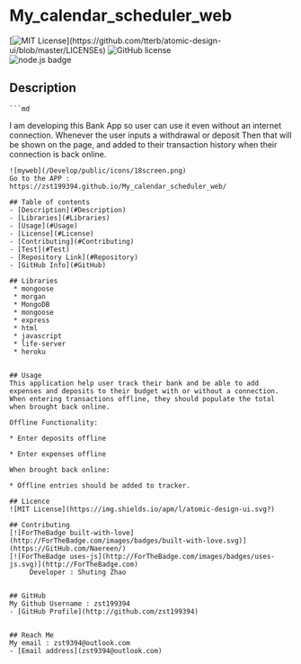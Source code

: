 
  # **My_calendar_scheduler_web**

  [![MIT License](https://img.shields.io/apm/l/atomic-design-ui.svg?)](https://github.com/tterb/atomic-design-ui/blob/master/LICENSEs) ![GitHub license](https://img.shields.io/badge/Made%20by-%40zst199394-orange)    
  ![node.js badge](https://img.shields.io/badge/node.js%20-%2343853D.svg?&style=for-the-badge&logo=node.js&logoColor=white)    
  

  ## Description
    ```md
  I am developing this Bank App so user can use it even without an internet connection.
  Whenever the user inputs a withdrawal or deposit
  Then that will be shown on the page, and added to their transaction history when their connection is back online.
  ```
 ![myweb](/Develop/public/icons/18screen.png) 
  Go to the APP :     https://zst199394.github.io/My_calendar_scheduler_web/

  ## Table of contents
  - [Description](#Description)
  - [Libraries](#Libraries)
  - [Usage](#Usage)
  - [License](#License)
  - [Contributing](#Contributing)
  - [Test](#Test)
  - [Repository Link](#Repository)
  - [GitHub Info](#GitHub) 

  ## Libraries
   * mongoose
   * morgan
   * MongoDB
   * mongoose
   * express
   * html
   * javascript
   * life-server
   * heroku
     

  ## Usage
  This application help user track their bank and be able to add expenses and deposits to their budget with or without a connection. When entering transactions offline, they should populate the total when brought back online.

  Offline Functionality:

  * Enter deposits offline

  * Enter expenses offline

  When brought back online:

  * Offline entries should be added to tracker.

  ## Licence
 ![MIT License](https://img.shields.io/apm/l/atomic-design-ui.svg?) 
  
  ## Contributing
  [![ForTheBadge built-with-love](http://ForTheBadge.com/images/badges/built-with-love.svg)](https://GitHub.com/Naereen/)
  [![ForTheBadge uses-js](http://ForTheBadge.com/images/badges/uses-js.svg)](http://ForTheBadge.com)  
       Developer : Shuting Zhao


  ## GitHub
  My Github Username : zst199394
  - [GitHub Profile](http://github.com/zst199394)

  
  ## Reach Me 
  My email : zst9394@outlook.com
  - [Email address](zst9394@outlook.com)
